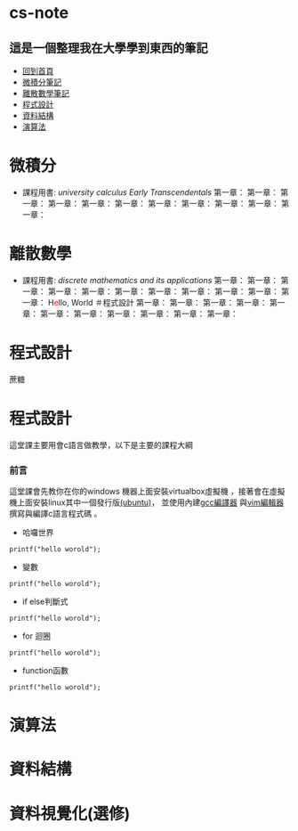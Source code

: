 # cs-note
## 這是一個整理我在大學學到東西的筆記
- [回到首頁](#top)
- [微積分筆記](#微積分)
- [離散數學筆記](#離散數學)
- [程式設計](#程式設計)
- [資料結構](#資料結構)
- [演算法](#演算法)
# 微積分
- 課程用書:  *university calculus Early Transcendentals*
第一章：
第一章：
第一章：
第一章：
第一章：
第一章：
第一章：
第一章：
第一章：
第一章：
第一章：
# 離散數學
- 課程用書: *discrete mathematics and its applications*
第一章：
第一章：
第一章：
第一章：
第一章：
第一章：
第一章：
第一章：
第一章：
第一章：
第一章：
H<font color="#f00">e</font>llo, World
＃程式設計
第一章：
第一章：
第一章：
第一章：
第一章：
第一章：
第一章：
第一章：
第一章：
第一章：
第一章：
# 程式設計
蔗糖
# 程式設計
這堂課主要用會c語言做教學，以下是主要的課程大綱
### 前言
這堂課會先教你在你的windows 機器上面安裝virtualbox虛擬機
，接著會在虛擬機上面安裝linux其中一個發行版[(ubuntu)](https://releases.ubuntu.com/jammy/)，
並使用內建[gcc編譯器](/) 與[vim編輯器](/) 撰寫與編譯c語言程式碼 。
- 哈囉世界
```
printf("hello worold");
```
- 變數
```
printf("hello worold");
```
- if else判斷式
```
printf("hello worold");
```
- for 迴圈
```
printf("hello worold");
```
- function函數
```
printf("hello worold");
```
# 演算法
# 資料結構
# 資料視覺化(選修)
